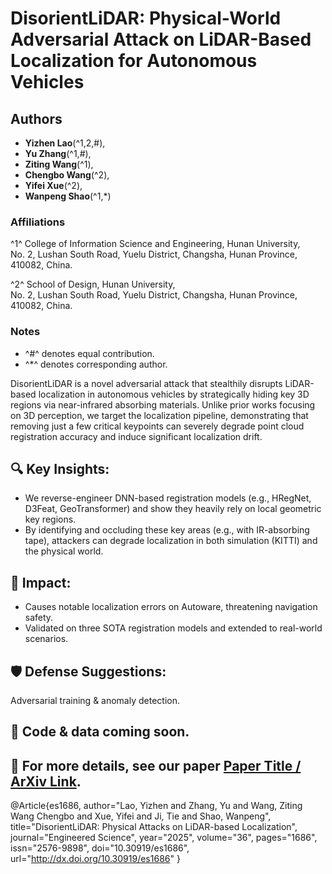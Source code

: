 # DisorientLiDAR: Physical-World Adversarial Attack on LiDAR-Based Localization for Autonomous Vehicles

## Authors

- **Yizhen Lao**\(^1,2,#\),  
- **Yu Zhang**\(^1,#\),  
- **Ziting Wang**\(^1\),  
- **Chengbo Wang**\(^2\),  
- **Yifei Xue**\(^2\),  
- **Wanpeng Shao**\(^1,*\)

### Affiliations

^1^ College of Information Science and Engineering, Hunan University,  
No. 2, Lushan South Road, Yuelu District, Changsha, Hunan Province, 410082, China.

^2^ School of Design, Hunan University,  
No. 2, Lushan South Road, Yuelu District, Changsha, Hunan Province, 410082, China.

### Notes

- ^#^ denotes equal contribution.
- ^\*^ denotes corresponding author.
  
DisorientLiDAR is a novel adversarial attack that stealthily disrupts LiDAR-based localization in autonomous vehicles by strategically hiding key 3D regions via near-infrared absorbing materials. Unlike prior works focusing on 3D perception, we target the localization pipeline, demonstrating that removing just a few critical keypoints can severely degrade point cloud registration accuracy and induce significant localization drift.

## 🔍 Key Insights:

- We reverse-engineer DNN-based registration models (e.g., HRegNet, D3Feat, GeoTransformer) and show they heavily rely on local geometric key regions.
- By identifying and occluding these key areas (e.g., with IR-absorbing tape), attackers can degrade localization in both simulation (KITTI) and the physical world.

## 🚗 Impact:

- Causes notable localization errors on Autoware, threatening navigation safety.
- Validated on three SOTA registration models and extended to real-world scenarios.

## 🛡️ Defense Suggestions:
Adversarial training & anomaly detection.

## 📂 Code & data coming soon.

## 🔗 For more details, see our paper [Paper Title / ArXiv Link](#).
@Article{es1686, 
author="Lao, Yizhen and Zhang, Yu and Wang, Ziting Wang Chengbo and Xue, Yifei and Ji, Tie and Shao, Wanpeng", 
title="DisorientLiDAR: Physical Attacks on LiDAR-based Localization", 
journal="Engineered Science", 
year="2025", 
volume="36", 
pages="1686", 
issn="2576-9898", 
doi="10.30919/es1686", 
url="http://dx.doi.org/10.30919/es1686" 
}
